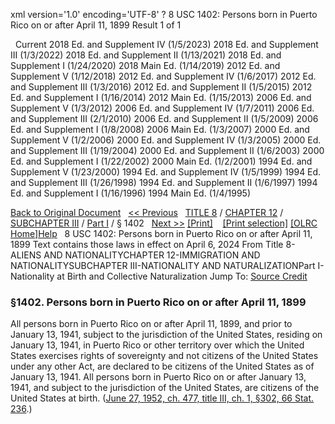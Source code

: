 xml version='1.0' encoding='UTF-8' ?
8 USC 1402: Persons born in Puerto Rico on or after April 11, 1899
 Result 1 of 1
 
  
  Current
2018 Ed. and Supplement IV (1/5/2023)
2018 Ed. and Supplement III (1/3/2022)
2018 Ed. and Supplement II (1/13/2021)
2018 Ed. and Supplement I (1/24/2020)
2018 Main Ed. (1/14/2019)
2012 Ed. and Supplement V (1/12/2018)
2012 Ed. and Supplement IV (1/6/2017)
2012 Ed. and Supplement III (1/3/2016)
2012 Ed. and Supplement II (1/5/2015)
2012 Ed. and Supplement I (1/16/2014)
2012 Main Ed. (1/15/2013)
2006 Ed. and Supplement V (1/3/2012)
2006 Ed. and Supplement IV (1/7/2011)
2006 Ed. and Supplement III (2/1/2010)
2006 Ed. and Supplement II (1/5/2009)
2006 Ed. and Supplement I (1/8/2008)
2006 Main Ed. (1/3/2007)
2000 Ed. and Supplement V (1/2/2006)
2000 Ed. and Supplement IV (1/3/2005)
2000 Ed. and Supplement III (1/19/2004)
2000 Ed. and Supplement II (1/6/2003)
2000 Ed. and Supplement I (1/22/2002)
2000 Main Ed. (1/2/2001)
1994 Ed. and Supplement V (1/23/2000)
1994 Ed. and Supplement IV (1/5/1999)
1994 Ed. and Supplement III (1/26/1998)
1994 Ed. and Supplement II (1/6/1997)
1994 Ed. and Supplement I (1/16/1996)
1994 Main Ed. (1/4/1995)
  
 
  
[Back to Original Document](/view.xhtml;jsessionid=7198EFCA3E21300D81437F0318A6D0A4)
 
[<< Previous](#)
  
 [TITLE 8](/view.xhtml;jsessionid=7198EFCA3E21300D81437F0318A6D0A4?req=granuleid%3AUSC-prelim-title8&saved=%7CZ3JhbnVsZWlkOlVTQy1wcmVsaW0tdGl0bGU4LXNlY3Rpb24xNDAy%7C%7C%7C0%7Cfalse%7Cprelim&edition=prelim) / [CHAPTER 12](/view.xhtml;jsessionid=7198EFCA3E21300D81437F0318A6D0A4?req=granuleid%3AUSC-prelim-title8-chapter12&saved=%7CZ3JhbnVsZWlkOlVTQy1wcmVsaW0tdGl0bGU4LXNlY3Rpb24xNDAy%7C%7C%7C0%7Cfalse%7Cprelim&edition=prelim) / [SUBCHAPTER III](/view.xhtml;jsessionid=7198EFCA3E21300D81437F0318A6D0A4?req=granuleid%3AUSC-prelim-title8-chapter12-subchapter3&saved=%7CZ3JhbnVsZWlkOlVTQy1wcmVsaW0tdGl0bGU4LXNlY3Rpb24xNDAy%7C%7C%7C0%7Cfalse%7Cprelim&edition=prelim) / [Part I](/view.xhtml;jsessionid=7198EFCA3E21300D81437F0318A6D0A4?req=granuleid%3AUSC-prelim-title8-chapter12-subchapter3-part1&saved=%7CZ3JhbnVsZWlkOlVTQy1wcmVsaW0tdGl0bGU4LXNlY3Rpb24xNDAy%7C%7C%7C0%7Cfalse%7Cprelim&edition=prelim) / § 1402
  
 [Next >>](#)
[[Print]](#)
   
 [[Print selection]](#)
[[OLRC Home]](/browse.xhtml;jsessionid=7198EFCA3E21300D81437F0318A6D0A4)[Help](/navHelp.xhtml;jsessionid=7198EFCA3E21300D81437F0318A6D0A4)
 
8 USC 1402: Persons born in Puerto Rico on or after April 11, 1899
Text contains those laws in effect on April 6, 2024
From Title 8-ALIENS AND NATIONALITYCHAPTER 12-IMMIGRATION AND NATIONALITYSUBCHAPTER III-NATIONALITY AND NATURALIZATIONPart I-Nationality at Birth and Collective Naturalization
Jump To: [Source Credit](#sourcecredit)
### §1402. Persons born in Puerto Rico on or after April 11, 1899
All persons born in Puerto Rico on or after April 11, 1899, and prior to January 13, 1941, subject to the jurisdiction of the United States, residing on January 13, 1941, in Puerto Rico or other territory over which the United States exercises rights of sovereignty and not citizens of the United States under any other Act, are declared to be citizens of the United States as of January 13, 1941. All persons born in Puerto Rico on or after January 13, 1941, and subject to the jurisdiction of the United States, are citizens of the United States at birth.
([June 27, 1952, ch. 477, title III, ch. 1, §302, 66 Stat. 236](/statviewer.htm?volume=66&page=236).)
